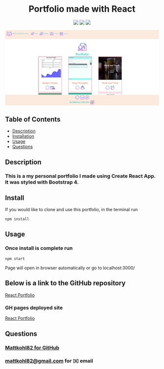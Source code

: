 <h1 align="center">Portfolio made with React</h1>

<p align="center">
<img src="https://img.shields.io/badge/React-brightgreen"/>
<img src="https://img.shields.io/badge/Bootstrap4-red"/>
<img src="https://img.shields.io/badge/ReactRouterDom-success"/>
</p>

<p align="center">
    <img src="https://github.com/mattkohl82/react-portfolio/blob/master/src/assets/Main.jpg?raw=true" alt="mainpage"/>
</p>


## Table of Contents
- [Description](#description)
- [Installation](#install)
- [Usage](#usage)
- [Questions](#questions)

## Description
### This is a my personal portfolio I made using Create React App. It was styled with Bootstrap 4. 


## Install
If you would like to clone and use this portfolio, in the terminal run  

```
npm install
```

## Usage
### Once install is complete run 
```
npm start
```  
Page will open in browser automatically or go to localhost:3000/

## Below is a link to the GitHub repository   
[React Portfolio](https://github.com/mattkohl82/react-portfolio)    

### GH pages deployed site 
[React Portfolio](https://mattkohl82.github.io/react-portfolio/) 


## Questions
### [Mattkohl82 for GitHub](https://github.com/Mattkohl82)  
### mattkohl82@gmail.com for ✉️ email 